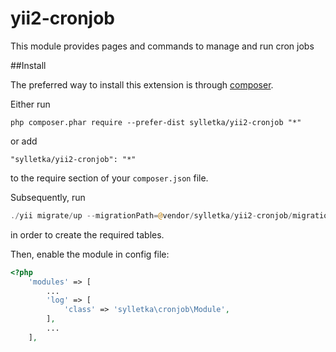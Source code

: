# yii2-cronjob
This module provides pages and commands to manage and run cron jobs


##Install

The preferred way to install this extension is through [composer](http://getcomposer.org/download/).

Either run

```
php composer.phar require --prefer-dist sylletka/yii2-cronjob "*"
```

or add

```
"sylletka/yii2-cronjob": "*"
```

to the require section of your `composer.json` file.

Subsequently, run

```php
./yii migrate/up --migrationPath=@vendor/sylletka/yii2-cronjob/migrations
```

in order to create the required tables.

Then, enable the module in config file:

```php
<?php
    'modules' => [
        ...
        'log' => [
            'class' => 'sylletka\cronjob\Module',
        ],
        ...
    ],
```
